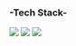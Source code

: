 ### -Tech Stack-
<img src="https://img.shields.io/badge/Unity3D-FFFFFF?style=flat-square&logo=Unity&logoColor=white&color=black"/> 
<img src="https://img.shields.io/badge/C++-00599C?style=flat-square&logo=Cpp&logoColor=white"/>
<img src="https://img.shields.io/badge/CSharp-00599C?style=flat-square&logo=C Sharp&logoColor=white"/>
<!--
**rohyunsang/rohyunsang** is a ✨ _special_ ✨ repository because its `README.md` (this file) appears on your GitHub profile.

Here are some ideas to get you started:

- 🔭 I’m currently working on ...
- 🌱 I’m currently learning ...
- 👯 I’m looking to collaborate on ...
- 🤔 I’m looking for help with ...
- 💬 Ask me about ...
- 📫 How to reach me: ...
- 😄 Pronouns: ...
- ⚡ Fun fact: ...
-->
